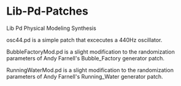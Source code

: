 # Lib-Pd-Patches
Lib Pd Physical Modeling Synthesis

osc44.pd is a simple patch that excecutes a 440Hz oscillator.

BubbleFactoryMod.pd is a slight modification to the randomization parameters of Andy Farnell's Bubble_Factory generator patch.

RunningWaterMod.pd is a slight modification to the randomization parameters of Andy Farnell's Running_Water generator patch.
